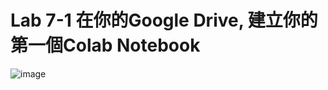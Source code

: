 # Lab 7-1 在你的Google Drive, 建立你的第一個Colab Notebook
![image](https://user-images.githubusercontent.com/89329219/140631886-a92a4de7-b9b3-4d06-a35a-0f17d275dc25.png)
